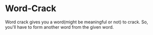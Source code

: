 # Word-Crack
Word crack gives you a word(might be meaningful or not) to crack. So, you'll have to form another word from the given word.
